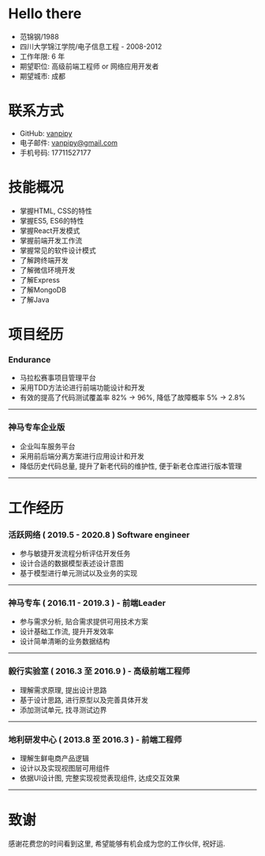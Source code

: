 # Hello there
* 范锦钢/1988
* 四川大学锦江学院/电子信息工程 - 2008-2012
* 工作年限: 6 年
* 期望职位: 高级前端工程师 or 网络应用开发者
* 期望城市: 成都

# 联系方式
* GitHub: [vanpipy](https://github.com/vanpipy)
* 电子邮件: <vanpipy@gmail.com>
* 手机号码: 17711527177

# 技能概况
* 掌握HTML, CSS的特性
* 掌握ES5, ES6的特性
* 掌握React开发模式
* 掌握前端开发工作流
* 掌握常见的软件设计模式
* 了解跨终端开发
* 了解微信环境开发
* 了解Express
* 了解MongoDB
* 了解Java

# 项目经历

### Endurance
* 马拉松赛事项目管理平台
* 采用TDD方法论进行前端功能设计和开发
* 有效的提高了代码测试覆盖率 82% -> 96%, 降低了故障概率 5% -> 2.8%

---

### 神马专车企业版
* 企业叫车服务平台
* 采用前后端分离方案进行应用设计和开发
* 降低历史代码总量, 提升了新老代码的维护性, 便于新老仓库进行版本管理

---

# 工作经历

### 活跃网络 ( 2019.5 - 2020.8 ) Software engineer

* 参与敏捷开发流程分析评估开发任务
* 设计合适的数据模型表述设计意图
* 基于模型进行单元测试以及业务的实现

---

### 神马专车 ( 2016.11 - 2019.3 ) - 前端Leader

* 参与需求分析, 贴合需求提供可用技术方案
* 设计基础工作流, 提升开发效率
* 设计简单清晰的业务数据结构

---

### 毅行实验室 ( 2016.3 至 2016.9 ) - 高级前端工程师
* 理解需求原理, 提出设计思路
* 基于设计思路, 进行原型以及完善具体开发
* 添加测试单元, 找寻测试边界

---

### 地利研发中心 ( 2013.8 至 2016.3 ) - 前端工程师

* 理解生鲜电商产品逻辑
* 设计以及实现视图层可用组件
* 依据UI设计图, 完整实现视觉表现组件, 达成交互效果

---

# 致谢
感谢花费您的时间看到这里, 希望能够有机会成为您的工作伙伴, 祝好运.
